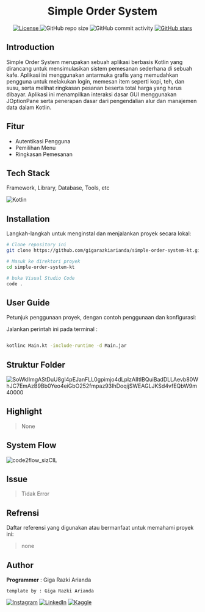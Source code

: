 <h1 align="center">Simple Order System</h1>

<p align="center">
  <a href="LICENSE">
    <img alt="License" src="https://img.shields.io/badge/License-none-lightgrey.svg">
  </a>
  <img alt="GitHub repo size" src="https://img.shields.io/github/repo-size/gigarazkiarianda/simple-order-system-kt">
  <img alt="GitHub commit activity" src="https://img.shields.io/github/commit-activity/m/gigarazkiarianda/simple-order-system-kt">
  <a href="https://github.com/gigarazkiarianda/simple-order-system-kt/stargazers">
    <img alt="GitHub stars" src="https://img.shields.io/github/stars/gigarazkiarianda/simple-order-system-kt">
  </a>
</p>


## Introduction
Simple Order System merupakan sebuah aplikasi berbasis Kotlin yang dirancang untuk mensimulasikan sistem pemesanan sederhana di sebuah kafe. Aplikasi ini menggunakan antarmuka grafis yang memudahkan pengguna untuk melakukan login, memesan item seperti kopi, teh, dan susu, serta melihat ringkasan pesanan beserta total harga yang harus dibayar. Aplikasi ini menampilkan interaksi dasar GUI menggunakan JOptionPane serta penerapan dasar dari pengendalian alur dan manajemen data dalam Kotlin.

## Fitur 
 * Autentikasi Pengguna
 * Pemilihan Menu
 * Ringkasan Pemesanan

## Tech Stack
Framework, Library, Database, Tools, etc

![Kotlin](https://img.shields.io/badge/kotlin-%237F52FF.svg?style=for-the-badge&logo=kotlin&logoColor=white)


## Installation
Langkah-langkah untuk menginstal dan menjalankan proyek secara lokal:
```bash
# Clone repository ini
git clone https://github.com/gigarazkiarianda/simple-order-system-kt.git

# Masuk ke direktori proyek
cd simple-order-system-kt

# buka Visual Studio Code
code .
```


## User Guide 
Petunjuk penggunaan proyek, dengan contoh penggunaan dan konfigurasi:

Jalankan perintah ini pada terminal : 
``` bash

kotlinc Main.kt -include-runtime -d Main.jar

```

## Struktur Folder
![SoWkIImgAStDuU8gI4pEJanFLL0gpimjo4dLpIzAIItIBQuiBadDLLAevb80WhJC7EmAzB9Bb0Yeo4eiGbO252fmpaz93IhDoqijSWEAGLJKSd4vfEQbW9m40000](https://github.com/gigarazkiarianda/simple-order-system-kt/assets/75737741/477ae64d-e029-4aee-b98a-ed718c67988d)



## Highlight
> None

## System Flow
![code2flow_sizCIL](https://github.com/gigarazkiarianda/simple-order-system-kt/assets/75737741/ffa4be12-69d2-4ae5-bd98-779cc462e2ba)



## Issue

> Tidak Error 

## Refrensi
Daftar referensi yang digunakan atau bermanfaat untuk memahami proyek ini:

> none

## Author
  **Programmer**  : Giga Razki Arianda

   `template by : Giga Razki Arianda`
   
[![Instagram](https://img.shields.io/badge/Instagram-%23E4405F.svg?logo=Instagram&logoColor=white)](https://www.instagram.com/gigarazkiarianda/) 
[![LinkedIn](https://img.shields.io/badge/LinkedIn-%230077B5.svg?logo=linkedin&logoColor=white)](https://www.linkedin.com/in/gigarazkiarianda/)
[![Kaggle](https://img.shields.io/badge/Kaggle-035a7d?style=for-the-badge&logo=kaggle&logoColor=white)](https://www.kaggle.com/gigarazki)
